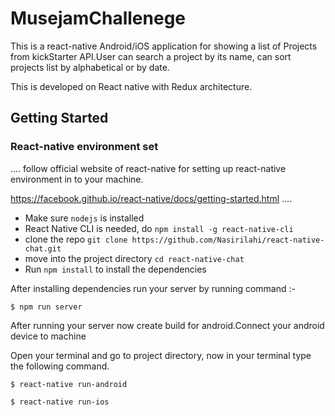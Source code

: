 # MusejamChallenege


This is a react-native Android/iOS application for showing a list of Projects from kickStarter API.User can search a project by its name, can sort projects list by alphabetical or by date.

This is developed on React native with Redux architecture.

## Getting Started

### React-native environment set

....
 follow official website of react-native for setting up react-native environment in to your machine.

https://facebook.github.io/react-native/docs/getting-started.html 
....

* Make sure `nodejs` is installed
* React Native CLI is needed, do `npm install -g react-native-cli`
* clone the repo `git clone https://github.com/Nasirilahi/react-native-chat.git`
* move into the project directory `cd react-native-chat`
* Run `npm install` to install the dependencies


 After installing dependencies run your server by running command :- 
  
```
$ npm run server
```

After running your server now create build for android.Connect your android device to machine 

Open your terminal and go to project directory, now in your terminal type the following command. 

```
$ react-native run-android
```



```
$ react-native run-ios
```
